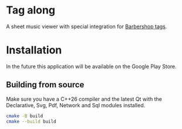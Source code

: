 # Tag along

A sheet music viewer with special integration for [Barbershop tags](https://www.barbershoptags.com/).

# Installation

In the future this application will be available on the Google Play Store.

## Building from source

Make sure you have a C++26 compiler and the latest Qt with the Declarative, Svg, Pdf, Network and Sql modules installed.

```bash
cmake -B build
cmake --build build
```
